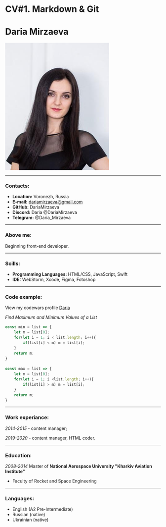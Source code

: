 # CV#1. Markdown & Git
# Daria Mirzaeva
![foto](src/images/daria.jpg)

___

### Contacts:

* **Location:** Voronezh, Russia
* **E-mail:** dariamirzaeva@gmail.com
* **GitHub:** DariaMirzaeva
* **Discord:** Daria @DariaMirzaeva
* **Telegram:** @Daria_Mirzaeva

___

### Above me:
Beginning front-end developer. 

___

### Scills:

* **Programming Languages:** HTML/CSS, JavaScript, Swift
* **IDE:** WebStorm, Xcode, Figma, Fotoshop

___

### Code example:

View my codewars profile [Daria](https://www.codewars.com/users/dariamirzaeva@gmail.com/completed_solutions)

*Find Maximum and Minimum Values of a List*
```javascript
const min = list => {
    let m = list[0];
    for(let i = 1; i < list.length; i++){
        if(list[i] < m) m = list[i];
    }
    return m;
}

const max = list => {
    let m = list[0];
    for(let i = 1; i <list.length; i++){
        if(list[i] > m) m = list[i];
    }
    return m;
}
```

___

### Work experiance:
*2014-2015* - content manager;

*2019-2020* - content manager, HTML coder.

___

### Education:
*2008-2014* Master of
**National Aerospace University "Kharkiv Aviation Institute"**
- Faculty of Rocket and Space Engineering

___

### Languages:
* English (A2 Pre-Intermediate)
* Russian (native)
* Ukrainian (native)
